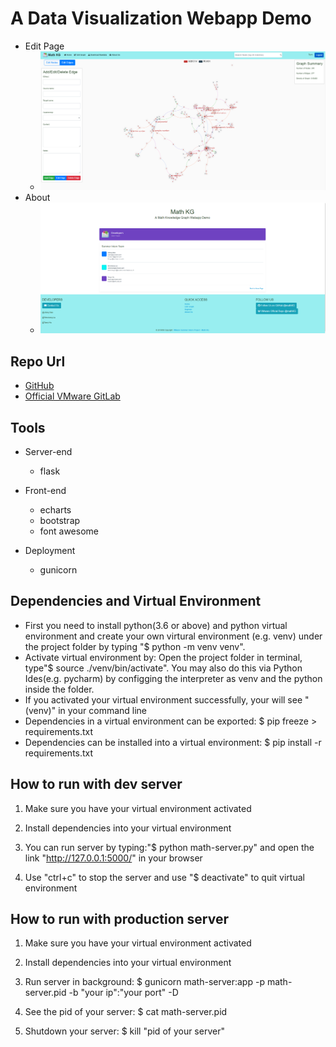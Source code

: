 # A Data Visualization Webapp Demo
* Edit Page
    * ![editgraph](static/img/screenshot-edit.png)
* About
    * ![aboutus](static/img/screenshot-about.png)

## Repo Url
* [GitHub](https://github.com/williamlwclwc/mathKG-webapp)
* [Official VMware GitLab](https://gitlab.eng.vmware.com/math-kg/math-kg)

## Tools

* Server-end
    * flask

* Front-end
    * echarts
    * bootstrap
    * font awesome

* Deployment
    * gunicorn

## Dependencies and Virtual Environment

* First you need to install python(3.6 or above) and python virtual environment and create your own virtural environment (e.g. venv) under the project folder by typing "$ python -m venv venv".
* Activate virtual environment by: Open the project folder in terminal, type"$ source ./venv/bin/activate". You may also do this via Python Ides(e.g. pycharm) by configging the interpreter as venv and the python inside the folder.
* If you activated your virtual environment successfully, your will see "(venv)" in your command line
* Dependencies in a virtual environment can be exported: $ pip freeze > requirements.txt
* Dependencies can be installed into a virtual environment: $ pip install -r requirements.txt 

## How to run with dev server

1. Make sure you have your virtual environment activated

2. Install dependencies into your virtual environment

3. You can run server by typing:"$ python math-server.py" and open the link "http://127.0.0.1:5000/" in your browser

4. Use "ctrl+c" to stop the server and use "$ deactivate" to quit virtual environment

## How to run with production server

1. Make sure you have your virtual environment activated

2. Install dependencies into your virtual environment

3. Run server in background: $ gunicorn math-server:app -p math-server.pid -b "your ip":"your port" -D

4. See the pid of your server: $ cat math-server.pid

5. Shutdown your server: $ kill "pid of your server"
